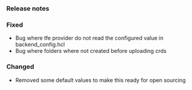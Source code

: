 ### Release notes

### Fixed

- Bug where tfe provider do not read the configured value in backend_config.hcl
- Bug where folders where not created before uploading crds

### Changed

- Removed some default values to make this ready for open sourcing
